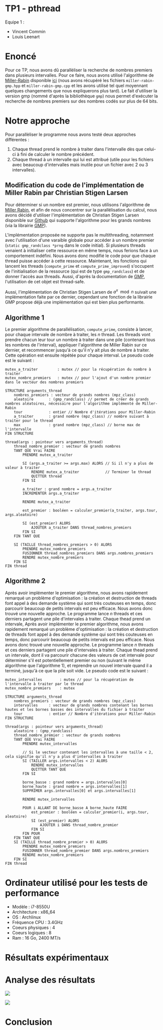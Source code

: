 # TP1 - pthread 

Equipe 1 :
- Vincent Commin
- Louis Leenart

# Enoncé

Pour ce TP, nous avons dû parallèliser la recherche de nombres premiers dans plusieurs intervalles. Pour ce faire, nous avons utilisé l'algorithme de [Miller-Rabin](https://fr.wikipedia.org/wiki/Test_de_primalit%C3%A9_de_Miller-Rabin) disponible [ici](https://github.com/cslarsen/miller-rabin) (nous avons récupéré les fichiers `miller-rabin-gmp.hpp` et `miller-rabin-gmp.cpp` et les avons utilisé tel quel moyennant quelques changements que nous expliquerons plus tard). Le fait d'utiliser la version gmp (nommé d'après la bibliothèque `gmp`) nous permet d'exécuter la recherche de nombres premiers sur des nombres codés sur plus de 64 bits.

# Notre approche

Pour parallèliser le programme nous avons testé deux approches différentes :

1. Chaque thread prend le nombre à traiter dans l'intervalle dès que celui-ci à fini de calculer le nombre précédent.
2. Chaque thread à un intervalle qui lui est attribué (utile pour les fichiers avec beaucoup d'intervalles mais inutile pour un fichier avec 2 ou 3 intervalles).

## Modification du code de l'implémentation de Miller Rabin par Christian Stigen Larsen

Pour déterminer si un nombre est premier, nous utilisons l'algorithme de [Miller Rabin](https://fr.wikipedia.org/wiki/Test_de_primalit%C3%A9_de_Miller-Rabin), et afin de nous concentrer sur la parallélisation du calcul, nous avons décidé d'utiliser l'implémentation de Christian Stigen Larsen disponible sur [Github](https://github.com/cslarsen/miller-rabin) qui supporte l'algorithme pour les grands nombres (via la librairie [GMP](https://gmplib.org/)). 

L'implémentation proposée ne supporte pas le multithreading, notamment avec l'utilisation d'une varaible globale pour accéder à un nombre premier (`static gmp_randclass *prng` dans le code initial). Si plusieurs threads venaient à initialiser cette ressource en même temps, nous ferions face à un comportement indéfini. Nous avons donc modifié le code pour que chaque thread puisse accéder à cette ressource. Maintenant, les fonctions qui lancent les threads (`compute_prime` et `compute_prime_improved`) s'occupent de l'initialisation de la ressource (qui est de type `gmp_randclass`) et de donner l'accès aux threads. Aussi, d'après la documentation de [GMP](https://gmplib.org/gmp-man-6.2.1.pdf), l'utilisation de cet objet est thread-safe.

Aussi, l'implémentation de Christian Stigen Larsen de $a^x \mod n$ suivait une implémentation faite par ce dernier, cependant une fonction de la librairie GMP propose déjà une implémentation qui est bien plus performante.

## Algorithme 1

Le premier algorithme de parallélisation, `compute_prime`, consiste à lancer, pour chaque intervale de nombre à traiter, les $n$ thread. Les threads vont prendre chacun leur tour un nombre à traiter dans une pile (contenant tous les nombres de l'interval), appliquer l'algorithme de Miller Rabin sur ce dernier, et recommencer jusqu'à ce qu'il n'y ait plus de nombre à traiter. Cette opération est ensuite répétée pour chaque interval. Le pseudo code est le suivant : 

```
mutex_a_traiter         : mutex // pour la récupération du nombre à traiter
mutex_nombre_premiers   : mutex // pour l'ajout d'un nombre premier dans le vecteur des nombres premiers

STRUCTURE arguments_thread
    nombres_premiers : vecteur de grands nombres (mpz_class)
    aleatoire       : (gmp_randclass) // permet de créer de grands nombres aléatoires, nécessaire pour l'algorithme implémenté de Miller-Rabin
    tour            : entier // Nombre d'itérations pour Miller-Rabin
    a_traiter       : grand nombre (mpz_class) // nombre suivant à traiter pour le thread 
    max             : grand nombre (mpz_class) // borne max de l'intervalle
FIN STRUCTURE

thread(args : pointeur vers arguments_thread)
    thread_nombre_premier : vecteur de grands nombres
    TANT QUE Vrai FAIRE 
        PRENDRE mutex_a_traiter
        
        SI (args.a_traiter >= args.max) ALORS // Si il n'y a plus de valeur à traiter
            RENDRE mutex_a_traiter            // Terminer le thread
            QUITTER thread
        FIN SI

        a_traiter : grand nombre = args.a_traiter
        INCREMENTER args.a_traiter

        RENDRE mutex_a_traiter

        est_premier : booléen = calculer_premier(a_traiter, args.tour, args.aleatoire)

        SI (est_premier) ALORS
            AJOUTER a_traiter DANS thread_nombres_premiers
        FIN SI
    FIN TANT QUE 

    SI (TAILLE thread_nombres_premiers > 0) ALORS
        PRENDRE mutex_nombre_premiers
        FUSIONNER thread_nombres_premiers DANS args.nombres_premiers
        RENDRE mutex_nombre_premiers
    FIN SI
FIN thread
```

## Algorithme 2

Après avoir implémenter le premier algorithme, nous avons rapidement remarqué un problème d'optimisation : la création et destruction de threads font appel à des demande système qui sont très couteuses en temps, donc parcourir beaucoup de petits intervals est peu efficace. Nous avons donc trouvé une nouvelle approche. Le programme lance $n$ threads et ces derniers partagent une pile d'intervales à traiter. Chaque thead prend un intervale, 
Après avoir implémenter le premier algorithme, nous avons rapidement remarqué un problème d'optimisation : la création et destruction de threads font appel à des demande système qui sont très couteuses en temps, donc parcourir beaucoup de petits intervals est peu efficace. Nous avons donc trouvé une nouvelle approche. Le programme lance $n$ threads et ces derniers partagent une pile d'intervales à traiter. Chaque thead prend un intervale, dont il va parcourir chacune des valeurs de cet intervale pour déterminer s'il est potentiellement premier ou non (suivant le même algorithme que l'algorithme 1), et reprendre un nouvel intervale quand il a terminé, jusqu'à ce que la pile soit vide. Le pseudo code est le suivant : 

```
mutex_intervalles        : mutex // pour la récupération de l'intervalle à traiter par le thread
mutex_nombre_premiers    : mutex

STRUCTURE arguments_thread
    nombres_premiers : vecteur de grands nombres (mpz_class)
    intervalles     : vecteur de grands nombres contenant les bornes hautes et les bornes basses des intervalles du fichier à traiter 
    tour            : entier // Nombre d'itérations pour Miller-Rabin
FIN STRUCTURE

thread(args : pointeur vers arguments_thread)
    aleatoire : (gmp_randclass)
    thread_nombre_premier : vecteur de grands nombres
    TANT QUE Vrai FAIRE 
        PRENDRE mutex_intervalles
        
        // Si le vecteur contenant les intervalles à une taille < 2, cela signifie qu'il n'y a plus d'intervalles à traiter
        SI (TAILLER args.intervalles < 2) ALORS
            RENDRE mutex_intervalles
            QUITTER TANT QUE
        FIN SI

        borne_basse : grand nombre = args.intervalles[0]
        borne_haute : grand nombre = args.intervalles[1]
        SUPPRIMER args.intervalles[0] et args.intervalles[1]

        RENDRE mutex_intervalles

        POUR i ALLANT DE borne_basse A borne_haute FAIRE
            est_premier : booléen = calculer_premier(i, args.tour, aleatoire)
            SI (est_premier) ALORS
                AJOUTER i DANS thread_nombre_premier
            FIN SI
        FIN POUR
    FIN TANT QUE 
    SI (TAILLE thread_nombre_premier > 0) ALORS
        PRENDRE mutex_nombre_premiers
        FUSIONNER thread_nombre_premier DANS args.nombres_premiers
        RENDRE mutex_nombre_premiers
    FIN SI
FIN thread
```

# Ordinateur utilisé pour les tests de performance

* Modèle : i7-8550U 
* Architecture : x86_64
* OS : Archlinux
* Fréquence CPU : 3.4GHz
* Coeurs physiques : 4
* Coeurs logiques : 8
* Ram : 16 Go, 2400 MT/s

# Résultats expérimentaux
<!-- Vos résultats expérimentaux avec des courbes de speedup et/ou d'efficacité -->
# Analyse des résultats
<!-- 
    Une analyse de vos résultats, y compris une discussion de vos succès ou de vos échecs; 
    Votre programme fonctionne-t-il correctement?
    Avez-vous maximisé l'indépendance de vos fils d'exécution?
    Avez-vous minimisé l'usage de mutex, lorsque c'est possible?
    Avez-vous tenu compte des contraintes de mémoire cache pour optimiser votre performance?
    Avez-vous profité des options d'optimisation du compilateur?
-->

![](images/8_test-time_vs_thread_count.png)

![](images/8_efficiency_speedup.png)
# Conclusion
<!-- Et des pistes d'améliorations possibles -->